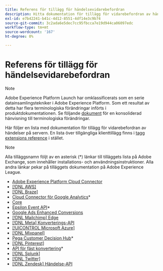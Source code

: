 ```yaml
---
title: Referens för tillägg för händelsevidarebefordran
description: Hitta dokumentation för tillägg för vidarebefordran av händelser i Adobe Experience Platform.
exl-id: e7b42241-b41c-4d12-8551-4df14e3c9b74
source-git-commit: 3c2ada6e5dec7cc95fbcca7e19d944ca06097edc
workflow-type: tm+mt
source-wordcount: '167'
ht-degree: 0%

---
```


# Referens för tillägg för händelsevidarebefordran

>[!NOTE]
>
>Adobe Experience Platform Launch har omklassificerats som en serie datainsamlingstekniker i Adobe Experience Platform. Som ett resultat av detta har flera terminologiska förändringar införts i produktdokumentationen. Se följande [dokument](../../term-updates.md) för en konsoliderad hänvisning till terminologiska förändringar.

<div id="recs-overview-body-1"></div>
<div id="recs-overview-body-2"></div>
<div id="recs-overview-body-3"></div>
<div id="recs-overview-body-4"></div>
<div id="recs-overview-body-5"></div>
<div id="recs-overview-body-6"></div>

Här följer en lista med dokumentation för tillägg för vidarebefordran av händelser på servern. En lista över tillgängliga klienttillägg finns i [tagg extensions reference](../client/overview.md) i stället.

>[!NOTE]
>
>Alla tilläggsnamn följt av en asterisk (*) länkar till tilläggets lista på Adobe Exchange, som innehåller installations- och användningsinstruktioner. Alla andra länkar pekar på tilläggets dokumentation på Adobe Experience League.

* [Adobe Experience Platform Cloud Connector](./cloud-connector/overview.md)
* [[!DNL AWS]](./aws/overview.md)
* [[!DNL Braze]](./braze/overview.md)
* [Cloud Connector för Google Analytics](https://exchange.adobe.com/apps/ec/106542)*
* [Core](./core/overview.md)
* [Epsilon Event API](https://exchange.adobe.com/apps/ec/109127)*
* [Google Ads Enhanced Conversions](./google-ads-enhanced-conversions/overview.md)
* [[!DNL Mailchimp] Edge](./mailchimp/overview.md)
* [[!DNL Meta] Konverterings-API](./meta/overview.md)
* [[!UICONTROL Microsoft Azure]](./azure/overview.md)
* [[!DNL Mixpanel]](./mixpanel/overview.md)
* [Pega Customer Decision Hub](https://exchange.adobe.com/apps/ec/107597)*
* [[!DNL Pinterest]](./pinterest/overview.md)
* [API för fäst konvertering](https://exchange.adobe.com/apps/ec/108550)*
* [[!DNL Splunk]](./splunk/overview.md)
* [[!DNL Twitter]](./twitter/overview.md)
* [[!DNL Zendesk] Händelse-API](./zendesk/overview.md)
